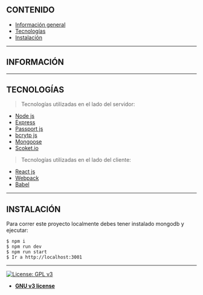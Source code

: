 ## CONTENIDO
* [Información general](#INFORMACIÓN)
* [Tecnologías](#TECNOLOGÍAS)
* [Instalación](#INSTALACIÓN)

---
## INFORMACIÓN

---

## TECNOLOGÍAS
> Tecnologías utilizadas en el lado del servidor:
- [Node js](https://nodejs.org/es/)
- [Express](https://expressjs.com/es/)
- [Passport js](http://www.passportjs.org/)
- [bcrytp js](https://www.npmjs.com/package/bcryptjs)
- [Mongoose](https://mongoosejs.com/)
- [Scoket.io](https://socket.io/)
> Tecnologías utilizadas en el lado del cliente:
- [React js](https://es.reactjs.org/)
- [Webpack](https://webpack.js.org/)
- [Babel](https://babeljs.io/)

---

## INSTALACIÓN
Para correr este proyecto localmente debes tener instalado mongodb y ejecutar:
```
$ npm i
$ npm run dev
$ npm run start
$ Ir a http://localhost:3001
```

---
[![License: GPL v3](https://img.shields.io/badge/License-GPLv3-blue.svg)](https://www.gnu.org/licenses/gpl-3.0)
- **[GNU v3 license](https://opensource.org/licenses/GPL-3.0)**
